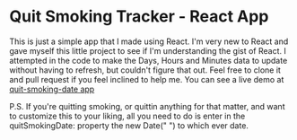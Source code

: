 # Quit Smoking Tracker - React App

This is just a simple app that I made using React. I'm very new to React and gave myself this little project to see if I'm understanding
the gist of React. I attempted in the code to make the Days, Hours and Minutes data to update without having to refresh, but couldn't figure that out. Feel free to clone it and pull request if you feel inclined to help me. You can see a live demo at [quit-smoking-date app](https://quit-smoking-date.netlify.com/)

P.S. If you're quitting smoking, or quittin anything for that matter, and want to customize this to your liking, all you need to do is enter in the quitSmokingDate: property the new Date(" ") to which ever date.
